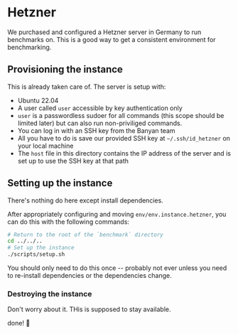 # Hetzner 
We purchased and configured a Hetzner server in Germany to run benchmarks on. This is a good way to get a consistent environment for benchmarking.

## Provisioning the instance
This is already taken care of. The server is setup with:
- Ubuntu 22.04
- A user called `user` accessible by key authentication only
- `user` is a passwordless sudoer for all commands (this scope should be limited later) but can also run non-priviliged commands.
- You can log in with an SSH key from the Banyan team
- All you have to do is save our provided SSH key at `~/.ssh/id_hetzner` on your local machine
- The `host` file in this directory contains the IP address of the server and is set up to use the SSH key at that path

## Setting up the instance
There's nothing do here except install dependencies.

After appropriately configuring and moving `env/env.instance.hetzner`, you can do this with the following commands:
```bash
# Return to the root of the `benchmark` directory
cd ../../..
# Set up the instance
./scripts/setup.sh
```
You should only need to do this once -- probably not ever unless you need to re-install dependencies or the dependencies change.

### Destroying the instance
Don't worry about it. THis is supposed to stay available.

done! :tada: 
